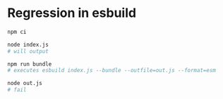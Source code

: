 # Regression in esbuild

```sh
npm ci

node index.js
# will output 

npm run bundle
# executes esbuild index.js --bundle --outfile=out.js --format=esm

node out.js
# fail
```

